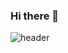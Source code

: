 ### Hi there 👋
![header](https://capsule-render.vercel.app/api?type=wave&color=auto&height=300&section=header&text=YongBinKim&fontSize=90)




<!--
**yongbin77/yongbin77** is a ✨ _special_ ✨ repository because its `README.md` (this file) appears on your GitHub profile.

Here are some ideas to get you started:

- 🔭 I’m currently working on ...
- 🌱 I’m currently learning ...
- 👯 I’m looking to collaborate on ...
- 🤔 I’m looking for help with ...
- 💬 Ask me about ...
- 📫 How to reach me: ...
- 😄 Pronouns: ...
- ⚡ Fun fact: ...
-->
